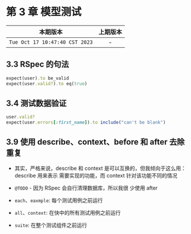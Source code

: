 # 第 3 章 模型测试

|本期版本|上期版本
|:---:|:---:|
`Tue Oct 17 10:47:40 CST 2023` | -


## 3.3 RSpec 的句法


```ruby
expect(user).to be_valid
expect(user.valid?).to eq(true)
```


## 3.4 测试数据验证

```ruby
user.valid?
expect(user.errors[:first_name]).to include("can't be blank")
```

## 3.9 使用 describe、context、before 和 after 去除重复

* 其实，严格来说，describe 和 context 是可以互换的，但我倾向于这么用：describe 用来表示 需要实现的功能，而 context 针对该功能不同的情况
* `@TODO` - 因为 RSpec 会自行清理数据库，所以我很 少使用 after

* `each`、`eaxmple`: 每个测试用例之前运行
* `all`、`context`: 在快中的所有测试用例之前运行
* `suite`: 在整个测试组件之前运行